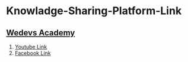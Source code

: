 # Knowladge-Sharing-Platform-Link
  []()
    <h2>[Wedevs  Academy](https://www.facebook.com/groups/wedevs.academy) </h2>
        <ul style="list-style-type:bullet">
            <li> <a href="https://www.youtube.com/channel/UChJemyjsuFzs32ICOOgn5GA" target="_blank">  Youtube Link </a></li> 
            <li> <a href="https://www.facebook.com/groups/wedevs.academy" target="_blank">  Facebook Link </a></li> 
         </ul>
